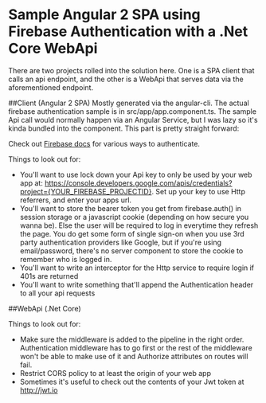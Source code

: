 # Sample Angular 2 SPA using Firebase Authentication with a .Net Core WebApi
There are two projects rolled into the solution here. One is a SPA client that calls an api endpoint, and the other is a WebApi that serves data via the aforementioned endpoint.

##Client (Angular 2 SPA)
Mostly generated via the angular-cli. The actual firebase authentication sample is in src/app/app.component.ts. The sample Api call would normally happen via an Angular Service, but I was lazy so it's kinda bundled into the component. This part is pretty straight forward:

Check out [Firebase docs](https://firebase.google.com/docs/auth/web/password-auth) for various ways to authenticate.

Things to look out for:
- You'll want to use lock down your Api key to only be used by your web app at: https://console.developers.google.com/apis/credentials?project={YOUR_FIREBASE_PROJECTID}. Set up your key to use Http referrers, and enter your apps url.
- You'll want to store the bearer token you get from firebase.auth() in session storage or a javascript cookie (depending on how secure you wanna be). Else the user will be required to log in everytime they refresh the page. You do get some form of single sign-on when you use 3rd party authentication providers like Google, but if you're using email/password, there's no server component to store the cookie to remember who is logged in.
- You'll want to write an interceptor for the Http service to require login if 401s are returned
- You'll want to write something that'll append the Authentication header to all your api requests

##WebApi (.Net Core)

Things to look out for:
- Make sure the middleware is added to the pipeline in the right order. Authentication middleware has to go first or the rest of the middleware won't be able to make use of it and Authorize attributes on routes will fail.
- Restrict CORS policy to at least the origin of your web app
- Sometimes it's useful to check out the contents of your Jwt token at http://jwt.io
